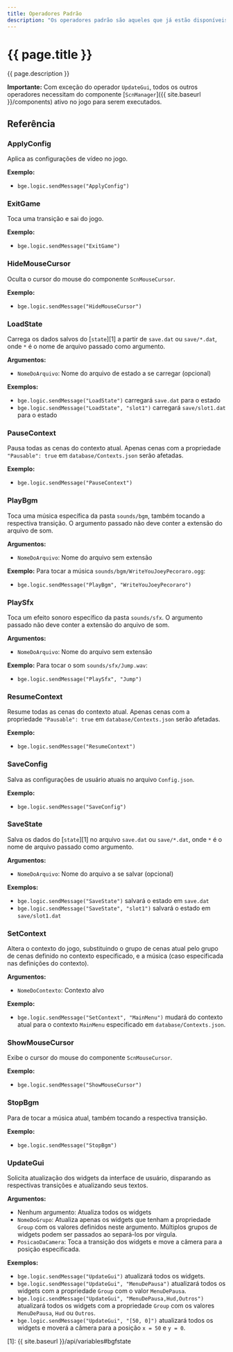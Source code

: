 ```yaml
---
title: Operadores Padrão
description: "Os operadores padrão são aqueles que já estão disponíveis para uso no BGForce. "
---
```


# {{ page.title }}

{{ page.description }}

**Importante:** Com exceção do operador `UpdateGui`, todos os outros operadores necessitam do componente
[`ScnManager`]({{ site.baseurl }}/components) ativo no jogo para serem executados.

## Referência

### ApplyConfig
Aplica as configurações de vídeo no jogo.

**Exemplo:**
- `bge.logic.sendMessage("ApplyConfig")`

### ExitGame
Toca uma transição e sai do jogo.

**Exemplo:**
- `bge.logic.sendMessage("ExitGame")`

### HideMouseCursor
Oculta o cursor do mouse do componente `ScnMouseCursor`.

**Exemplo:**
- `bge.logic.sendMessage("HideMouseCursor")`

### LoadState
Carrega os dados salvos do [`state`][1] a partir de `save.dat` ou `save/*.dat`, onde `*` é o nome de arquivo passado como argumento.

**Argumentos:**
- `NomeDoArquivo`: Nome do arquivo de estado a se carregar (opcional)

**Exemplos:**
- `bge.logic.sendMessage("LoadState")` carregará `save.dat` para o estado
- `bge.logic.sendMessage("LoadState", "slot1")` carregará `save/slot1.dat` para o estado

### PauseContext
Pausa todas as cenas do contexto atual. Apenas cenas com a propriedade `"Pausable": true` em `database/Contexts.json` serão afetadas.

**Exemplo:**
- `bge.logic.sendMessage("PauseContext")`

### PlayBgm
Toca uma música específica da pasta `sounds/bgm`, também tocando a respectiva transição.
O argumento passado não deve conter a extensão do arquivo de som.

**Argumentos:**
- `NomeDoArquivo`: Nome do arquivo sem extensão

**Exemplo:**
Para tocar a música `sounds/bgm/WriteYouJoeyPecoraro.ogg`:

- `bge.logic.sendMessage("PlayBgm", "WriteYouJoeyPecoraro")`

### PlaySfx
Toca um efeito sonoro específico da pasta `sounds/sfx`. O argumento passado não deve conter a extensão do arquivo de som.

**Argumentos:**
- `NomeDoArquivo`: Nome do arquivo sem extensão

**Exemplo:**
Para tocar o som `sounds/sfx/Jump.wav`:

- `bge.logic.sendMessage("PlaySfx", "Jump")`

### ResumeContext
Resume todas as cenas do contexto atual. Apenas cenas com a propriedade `"Pausable": true` em `database/Contexts.json` serão afetadas.

**Exemplo:**
- `bge.logic.sendMessage("ResumeContext")`

### SaveConfig
Salva as configurações de usuário atuais no arquivo `Config.json`.

**Exemplo:**
- `bge.logic.sendMessage("SaveConfig")`

### SaveState
Salva os dados do [`state`][1] no arquivo `save.dat` ou `save/*.dat`, onde `*` é o nome de arquivo passado como argumento.

**Argumentos:**
- `NomeDoArquivo`: Nome do arquivo a se salvar (opcional)

**Exemplos:**
- `bge.logic.sendMessage("SaveState")` salvará o estado em `save.dat`
- `bge.logic.sendMessage("SaveState", "slot1")` salvará o estado em `save/slot1.dat`

### SetContext
Altera o contexto do jogo, substituindo o grupo de cenas atual pelo grupo de cenas definido no contexto especificado, e a música (caso especificada
nas definições do contexto).

**Argumentos:**
- `NomeDoContexto`: Contexto alvo

**Exemplo:**
- `bge.logic.sendMessage("SetContext", "MainMenu")` mudará do contexto atual para o contexto `MainMenu` especificado em `database/Contexts.json`.

### ShowMouseCursor
Exibe o cursor do mouse do componente `ScnMouseCursor`.

**Exemplo:**
- `bge.logic.sendMessage("ShowMouseCursor")`

### StopBgm
Para de tocar a música atual, também tocando a respectiva transição.

**Exemplo:**
- `bge.logic.sendMessage("StopBgm")`

### UpdateGui
Solicita atualização dos widgets da interface de usuário, disparando as respectivas transições e atualizando seus textos.

**Argumentos:**
- Nenhum argumento: Atualiza todos os widgets
- `NomeDoGrupo`: Atualiza apenas os widgets que tenham a propriedade `Group` com os valores definidos neste argumento.
Múltiplos grupos de widgets podem ser passados ao separá-los por vírgula.
- `PosicaoDaCamera`: Toca a transição dos widgets e move a câmera para a posição especificada.

**Exemplos:**
- `bge.logic.sendMessage("UpdateGui")` atualizará todos os widgets.
- `bge.logic.sendMessage("UpdateGui", "MenuDePausa")` atualizará todos os widgets com a propriedade `Group` com o valor `MenuDePausa`.
- `bge.logic.sendMessage("UpdateGui", "MenuDePausa,Hud,Outros")` atualizará todos os widgets com a propriedade `Group` com os valores `MenuDePausa`, `Hud` ou `Outros`.
- `bge.logic.sendMessage("UpdateGui", "[50, 0]")` atualizará todos os widgets e moverá a câmera para a posição `x = 50` e `y = 0`.


[1]: {{ site.baseurl }}/api/variables#bgfstate
